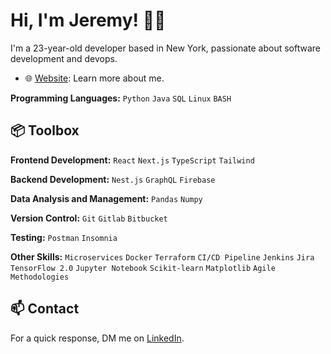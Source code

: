 # Hi, I'm Jeremy! 👋🏽

I'm a 23-year-old developer based in New York, passionate about software development and devops.

- 🌐 [Website](https://xjhcodex.github.io): Learn more about me.

**Programming Languages:** `Python` `Java` `SQL` `Linux` `BASH`

## 📦 Toolbox
**Frontend Development:** `React` `Next.js` `TypeScript` `Tailwind`

**Backend Development:** `Nest.js` `GraphQL` `Firebase`

**Data Analysis and Management:** `Pandas` `Numpy`

**Version Control:** `Git` `Gitlab` `Bitbucket`

**Testing:** `Postman` `Insomnia`

**Other Skills:** `Microservices` `Docker` `Terraform` `CI/CD Pipeline` `Jenkins` `Jira` `TensorFlow 2.0` `Jupyter Notebook` `Scikit-learn`
`Matplotlib` `Agile Methodologies`

## 📫 Contact
For a quick response, DM me on [LinkedIn](https://www.linkedin.com/in/jeremy-hernandez-1637ab229/).

